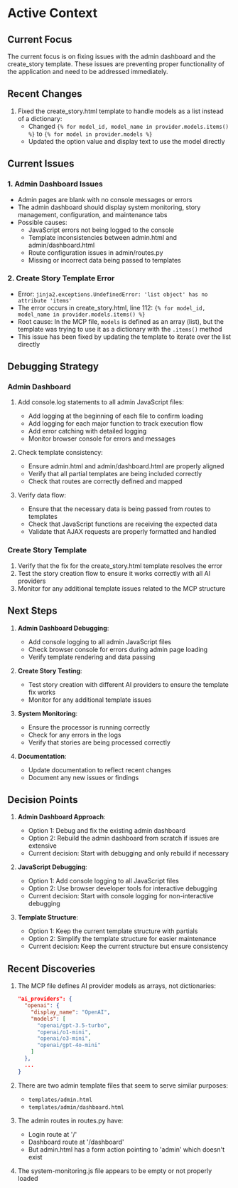 # Active Context

## Current Focus

The current focus is on fixing issues with the admin dashboard and the create_story template. These issues are preventing proper functionality of the application and need to be addressed immediately.

## Recent Changes

1. Fixed the create_story.html template to handle models as a list instead of a dictionary:
   - Changed `{% for model_id, model_name in provider.models.items() %}` to `{% for model in provider.models %}`
   - Updated the option value and display text to use the model directly

## Current Issues

### 1. Admin Dashboard Issues
- Admin pages are blank with no console messages or errors
- The admin dashboard should display system monitoring, story management, configuration, and maintenance tabs
- Possible causes:
  - JavaScript errors not being logged to the console
  - Template inconsistencies between admin.html and admin/dashboard.html
  - Route configuration issues in admin/routes.py
  - Missing or incorrect data being passed to templates

### 2. Create Story Template Error
- Error: `jinja2.exceptions.UndefinedError: 'list object' has no attribute 'items'`
- The error occurs in create_story.html, line 112: `{% for model_id, model_name in provider.models.items() %}`
- Root cause: In the MCP file, `models` is defined as an array (list), but the template was trying to use it as a dictionary with the `.items()` method
- This issue has been fixed by updating the template to iterate over the list directly

## Debugging Strategy

### Admin Dashboard
1. Add console.log statements to all admin JavaScript files:
   - Add logging at the beginning of each file to confirm loading
   - Add logging for each major function to track execution flow
   - Add error catching with detailed logging
   - Monitor browser console for errors and messages

2. Check template consistency:
   - Ensure admin.html and admin/dashboard.html are properly aligned
   - Verify that all partial templates are being included correctly
   - Check that routes are correctly defined and mapped

3. Verify data flow:
   - Ensure that the necessary data is being passed from routes to templates
   - Check that JavaScript functions are receiving the expected data
   - Validate that AJAX requests are properly formatted and handled

### Create Story Template
1. Verify that the fix for the create_story.html template resolves the error
2. Test the story creation flow to ensure it works correctly with all AI providers
3. Monitor for any additional template issues related to the MCP structure

## Next Steps

1. **Admin Dashboard Debugging**:
   - Add console logging to all admin JavaScript files
   - Check browser console for errors during admin page loading
   - Verify template rendering and data passing

2. **Create Story Testing**:
   - Test story creation with different AI providers to ensure the template fix works
   - Monitor for any additional template issues

3. **System Monitoring**:
   - Ensure the processor is running correctly
   - Check for any errors in the logs
   - Verify that stories are being processed correctly

4. **Documentation**:
   - Update documentation to reflect recent changes
   - Document any new issues or findings

## Decision Points

1. **Admin Dashboard Approach**:
   - Option 1: Debug and fix the existing admin dashboard
   - Option 2: Rebuild the admin dashboard from scratch if issues are extensive
   - Current decision: Start with debugging and only rebuild if necessary

2. **JavaScript Debugging**:
   - Option 1: Add console logging to all JavaScript files
   - Option 2: Use browser developer tools for interactive debugging
   - Current decision: Start with console logging for non-interactive debugging

3. **Template Structure**:
   - Option 1: Keep the current template structure with partials
   - Option 2: Simplify the template structure for easier maintenance
   - Current decision: Keep the current structure but ensure consistency

## Recent Discoveries

1. The MCP file defines AI provider models as arrays, not dictionaries:
   ```json
   "ai_providers": {
     "openai": {
       "display_name": "OpenAI",
       "models": [
         "openai/gpt-3.5-turbo",
         "openai/o1-mini",
         "openai/o3-mini",
         "openai/gpt-4o-mini"
       ]
     },
     ...
   }
   ```

2. There are two admin template files that seem to serve similar purposes:
   - `templates/admin.html`
   - `templates/admin/dashboard.html`

3. The admin routes in routes.py have:
   - Login route at '/'
   - Dashboard route at '/dashboard'
   - But admin.html has a form action pointing to 'admin' which doesn't exist

4. The system-monitoring.js file appears to be empty or not properly loaded
